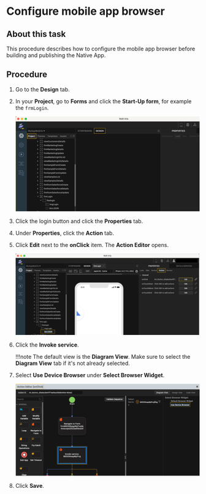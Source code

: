 # Configure mobile app browser

## About this task

This procedure describes how to configure the mobile app browser before building and publishing the Native App.

## Procedure

1. Go to the **Design** tab.
2. In your **Project**, go to **Forms** and click the **Start-Up form**, for example the `frmLogin`.

    ![Project tab](../assets/images/didesignproj.png)

3. Click the login button and click the **Properties** tab.
4. Under **Properties**, click the **Action** tab.
5. Click **Edit** next to the **onClick** item. The **Action Editor** opens.

    ![Action tab](../assets/images/didesignaction.png)

6. Click the **Invoke service**.

    !!!note
        The default view is the **Diagram View**. Make sure to select the **Diagram View** tab if it's not already selected.
    

7. Select **Use Device Browser** under **Select Browser Widget**.

    ![Action Editor](../assets/images/didesigninvoke.png)

8. Click **Save**.